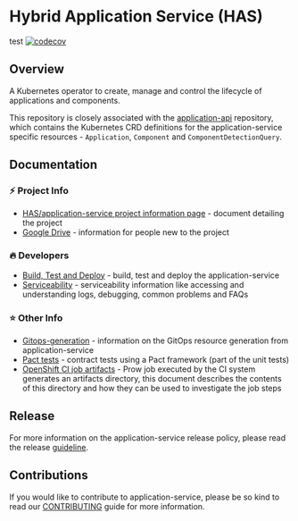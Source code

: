 # Hybrid Application Service (HAS)
test
[![codecov](https://codecov.io/gh/redhat-appstudio/application-service/branch/main/graph/badge.svg)](https://codecov.io/gh/redhat-appstudio/application-service)

## Overview

A Kubernetes operator to create, manage and control the lifecycle of applications and components.

This repository is closely associated with the [application-api](https://github.com/redhat-appstudio/application-api/) repository, which contains the Kubernetes CRD definitions for the application-service specific resources - `Application`, `Component` and `ComponentDetectionQuery`.

## Documentation

### ⚡ Project Info
* [HAS/application-service project information page](https://docs.google.com/document/d/1axzNOhRBSkly3M2Y32Pxr1MBpBif2ljb-ufj0_aEt74/edit?usp=sharing) - document detailing the project
* [Google Drive](https://drive.google.com/drive/u/0/folders/1pqESr0oc2ldtfj9RDx65vD_KdkgY_G9h) - information for people new to the project

### 🔥 Developers

* [Build, Test and Deploy](./docs/build-test-and-deploy.md) - build, test and deploy the application-service
* [Serviceability](./docs/serviceability.md) - serviceability information like accessing and understanding logs, debugging, common problems and FAQs

### ⭐ Other Info

* [Gitops-generation](./docs/gitops-generation.md) - information on the GitOps resource generation from application-service
* [Pact tests](./docs/pact-tests.md) - contract tests using a Pact framework (part of the unit tests)
* [OpenShift CI job artifacts](https://docs.ci.openshift.org/docs/how-tos/artifacts/) - Prow job executed by the CI system generates an artifacts directory, this document describes the contents of this directory and how they can be used to investigate the job steps

## Release

For more information on the application-service release policy, please read the release [guideline](./docs/release.md).

## Contributions

If you would like to contribute to application-service, please be so kind to read our [CONTRIBUTING](./docs/CONTRIBUTING.md) guide for more information.
